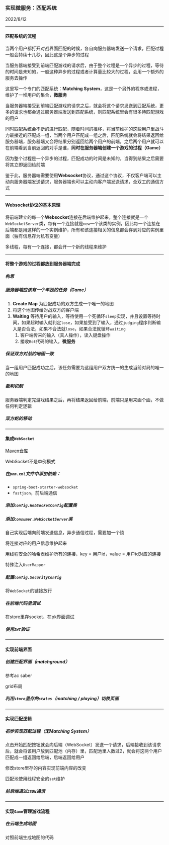 ### 实现微服务：匹配系统

2022/8/12

-------------------

#### 匹配系统的流程

当两个用户都打开对战界面匹配的时候，各自向服务器端发送一个请求，匹配过程一般会持续十几秒，因此这是个异步的过程

当服务器端接受到前端匹配游戏的请求后，由于整个过程是一个异步的过程，等待的时间是未知的，一般这种异步的过程或者计算量比较大的过程，会用一个额外的服务去操作

这里写一个专门的匹配系统：**Matching System**，这是一个另外的程序或进程，维护了一堆用户的集合，**微服务**

当服务器端接受到前端匹配游戏的请求之后，就会将这个请求发送到匹配系统，更多的请求也都会通过服务器端发送到匹配系统，则匹配系统里会有很多待匹配游戏的用户

同时匹配系统会不断的进行匹配，随着时间的推移，将当前维护的这些用户里战斗力最接近的匹配成一组，当两个用户匹配成一组之后，匹配系统就会将结果返回给服务器端，服务器端又会将结果分别返回给两个用户的前端，之后两个用户就可以在前端看到当前返回的对手是谁，**同时在服务器端创建一个游戏的过程（Game）**

因为整个过程是一个异步的过程，匹配成功的时间是未知的，当得到结果之后需要将其立即返回给前端

鉴于此，服务器端需要使用**Websocket**协议，通过这个协议，不仅客户端可以主动向服务器端发送请求，服务器端也可以主动向客户端发送请求，全双工的通信方式

--------------------------------------------------------

#### **Websocket**协议的基本原理

将前端建立的每一个**Websocket**连接在后端维护起来，整个连接就是一个`WebSocketServer`类，每有一个连接就是`new`一个该类的实例，因此每一个连接在后端都是用这样的一个实例维护，所有和该连接相关的信息都会存到对应的实例里面（独有信息存为私有变量）

多线程，每有一个连接，都会开一个新的线程来维护

---------------------

#### 将整个游戏的过程都放到服务器端完成

##### 构思

##### 服务器端应该有一个单独的任务（Game）

1. **Create Map** 为匹配成功的双方生成一个唯一的地图
2. 将这个地图传给对战双方的客户端
3. **Waiting** 等待用户的输入，等待使用一个死循环`sleep`实现，并且设置等待时间，如果超时输入就判定`lose`，如果接受到了输入，通过`judging`程序判断输入是否合法，如果不合法就`lose`，如果合法就循环`waiting`
   1. 客户端传来的输入（真人操作），读入键盘操作
   2. 接收`Bot`代码的输入，**微服务**

##### 保证双方对战的地图一致

当一组用户匹配成功之后，该任务需要为这组用户双方统一的生成当前对局的唯一的地图

##### 裁判机制

服务器端判定完游戏结果之后，再将结果返回给前端，前端只是用来画个画，不做任何判定逻辑

##### 双方蛇的移动

------------------

#### 集成`WebSocket`

<a href="https://mvnrepository.com/">Maven仓库</a>

WebSocket不是单例模式

##### 在`pom.xml`文件中添加依赖：

- `spring-boot-starter-websocket`
- `fastjson`，前后端通信

##### 添加`config.WebSocketConfig`配置类

##### 添加`consumer.WebSocketServer`类

自己实现后端向前端发送信息，异步通信过程，需要加一个锁

将连接对应的用户信息维护起来

用线程安全的哈希表维护所有的连接，key = 用户id，value = 用户id对应的连接

特殊注入`UserMapper`

##### 配置`config.SecurityConfig`

将`WebSocket`的链接放行

##### 在前端代码里调试

在store里存socket，在pk界面调试

##### 使用`JWT`验证

-----------------------

#### 实现前端界面

##### 创建匹配界面（matchground）

参考ac saber

grid布局

##### 利用`store`里存的`status`（matching / playing）切换页面

---------------

#### 实现匹配逻辑

##### 初步实现匹配过程（无Matching System）

点击开始匹配按钮就会向后端（WebSocket）发送一个请求，后端接收到该请求后，就会将该用户放到匹配池（内存）里，匹配池里人数过2，就会将这两个用户匹配成一组返回给后端，后端返回给用户

修改store里存的内容实现前端内容的改变

匹配池使用线程安全的`set`维护

##### 前后端通过`JSON`通信

--------------

#### 实现`Game`管理游戏流程

##### 在云端生成地图

对照前端生成地图的代码



